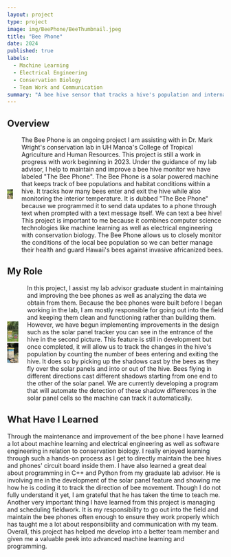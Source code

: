 ```yaml
---
layout: project
type: project
image: img/BeePhone/BeeThumbnail.jpeg
title: "Bee Phone"
date: 2024
published: true
labels:
  - Machine Learning
  - Electrical Engineering
  - Conservation Biology
  - Team Work and Communication
summary: "A bee hive sensor that tracks a hive's population and internal conditions."
---
```


## Overview
<div style="display: flex; align-items: center;">
  <div style="margin-right: 20px;">
    <img width="200px" src="../img/BeePhone/BeeMe.jpeg" alt="Coqui Frog">
  </div>
  <div>
    The Bee Phone is an ongoing project I am assisting with in Dr. Mark Wright's conservation lab in UH Manoa's College of Tropical Agriculture and Human Resources. This project is still a work in progress with work beginning in 2023. Under the guidance of my lab advisor, I help to maintain and improve a bee hive monitor we have labeled "The Bee Phone". The Bee Phone is a solar powered machine that keeps track of bee populations and habitat conditions within a hive. It tracks how many bees enter and exit the hive while also monitoring the interior temperature. It is dubbed "The Bee Phone" because we programmed it to send data updates to a phone through text when prompted with a text message itself. We can text a bee hive! This project is important to me because it combines computer science technologies like machine learning as well as electrical engineering with conservation biology. The Bee Phone allows us to closely monitor the conditions of the local bee population so we can better manage their health and guard Hawaii's bees against invasive africanized bees.  
  </div>
</div>


## My Role
<div style="display: flex; align-items: center;">
  <div style="margin-right: 20px;">
    <img width="200px" src="../img/BeePhone/BeePhone.jpeg" alt="Coqui Frog">
    <img width="200px" src="../img/BeePhone/BeeSolar.jpeg" alt="Coqui Frog">
  </div>
  <div>
    In this project, I assist my lab advisor graduate student in maintaining and improving the bee phones as well as analyzing the data we obtain from them. Because the bee phones were built before I began working in the lab, I am mostly responsible for going out into the field and keeping them clean and functioning rather than building them. However, we have begun implementing improvements in the design such as the solar panel tracker you can see in the entrance of the hive in the second picture. This feature is still in development but once completed, it will allow us to track the changes in the hive's population by counting the number of bees entering and exiting the hive. It does so by picking up the shadows cast by the bees as they fly over the solar panels and into or out of the hive. Bees flying in different directions cast different shadows starting from one end to the other of the solar panel. We are currently developing a program that will automate the detection of these shadow differences in the solar panel cells so the machine can track it automatically. 
  </div>
</div>

## What Have I Learned
Through the maintenance and improvement of the bee phone I have learned a lot about machine learning and electrical engineering as well as software engineering in relation to conservation biology. I really enjoyed learning through such a hands-on process as I get to directly maintain the bee hives and phones' circuit board inside them. I have also learned a great deal about programming in C++ and Python from my graduate lab advisor. He is involving me in the development of the solar panel feature and showing me how he is coding it to track the direction of bee movement. Though I do not fully understand it yet, I am grateful that he has taken the time to teach me. Another very important thing I have learned from this project is managing and scheduling fieldwork. It is my responsibility to go out into the field and maintain the bee phones often enough to ensure they work properly which has taught me a lot about responsibility and communication with my team. Overall, this project has helped me develop into a better team member and given me a valuable peek into advanced machine learning and programming.  